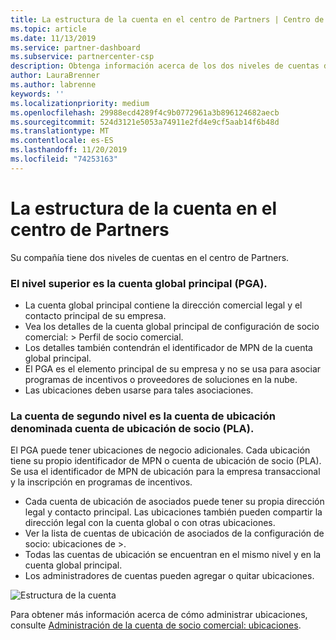 ```yaml
---
title: La estructura de la cuenta en el centro de Partners | Centro de Partners
ms.topic: article
ms.date: 11/13/2019
ms.service: partner-dashboard
ms.subservice: partnercenter-csp
description: Obtenga información acerca de los dos niveles de cuentas del centro de Partners, la cuenta global principal (PGA) y la cuenta de ubicación de asociados (PLA).
author: LauraBrenner
ms.author: labrenne
keywords: ''
ms.localizationpriority: medium
ms.openlocfilehash: 29988ecd4289f4c9b0772961a3b896124682aecb
ms.sourcegitcommit: 524d3121e5053a74911e2fd4e9cf5aab14f6b48d
ms.translationtype: MT
ms.contentlocale: es-ES
ms.lasthandoff: 11/20/2019
ms.locfileid: "74253163"
---
```

# <a name="the-account-structure-in-partner-center"></a>La estructura de la cuenta en el centro de Partners

Su compañía tiene dos niveles de cuentas en el centro de Partners. 

### <a name="the-top-level-is-the-primary-global-account-pga"></a>El nivel superior es la cuenta global principal (PGA).

- La cuenta global principal contiene la dirección comercial legal y el contacto principal de su empresa. 
- Vea los detalles de la cuenta global principal de configuración de socio comercial: > Perfil de socio comercial.
- Los detalles también contendrán el identificador de MPN de la cuenta global principal. 
- El PGA es el elemento principal de su empresa y no se usa para asociar programas de incentivos o proveedores de soluciones en la nube. 
- Las ubicaciones deben usarse para tales asociaciones.

### <a name="the-second-level-account-is-the-location-account-called-partner-location-account-pla"></a>La cuenta de segundo nivel es la cuenta de ubicación denominada cuenta de ubicación de socio (PLA).

El PGA puede tener ubicaciones de negocio adicionales. Cada ubicación tiene su propio identificador de MPN o cuenta de ubicación de socio (PLA). Se usa el identificador de MPN de ubicación para la empresa transaccional y la inscripción en programas de incentivos.

- Cada cuenta de ubicación de asociados puede tener su propia dirección legal y contacto principal. Las ubicaciones también pueden compartir la dirección legal con la cuenta global o con otras ubicaciones.
- Ver la lista de cuentas de ubicación de asociados de la configuración de socio: ubicaciones de >.
- Todas las cuentas de ubicación se encuentran en el mismo nivel y en la cuenta global principal.
- Los administradores de cuentas pueden agregar o quitar ubicaciones.

![Estructura de la cuenta](images/accountstructure.png)

Para obtener más información acerca de cómo administrar ubicaciones, consulte [Administración de la cuenta de socio comercial: ubicaciones](manage-locations.md). 




















